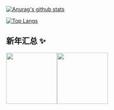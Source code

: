 [![Anurag's github stats](https://github-readme-stats.vercel.app/api?username=liumuge&count_private=true&show_icons=true)](https://github.com/liumuge)


[![Top Langs](https://github-readme-stats.vercel.app/api/top-langs/?username=liumuge)](https://github.com/liumuge)

## 新年汇总 ✨

<img align="" height="137px" src="https://github-readme-stats.vercel.app/api?username=liumuge&hide_title=true&hide_border=true&show_icons=true&include_all_commits=true&line_height=21&bg_color=0,EC6C6C,FFD479,FFFC79,73FA79&theme=graywhite&locale=cn" /><img align="" height="137px" src="https://github-readme-stats.vercel.app/api/top-langs/?username=liumuge&hide_title=true&hide_border=true&layout=compact&bg_color=0,73FA79,73FDFF,D783FF&theme=graywhite&locale=cn" />
